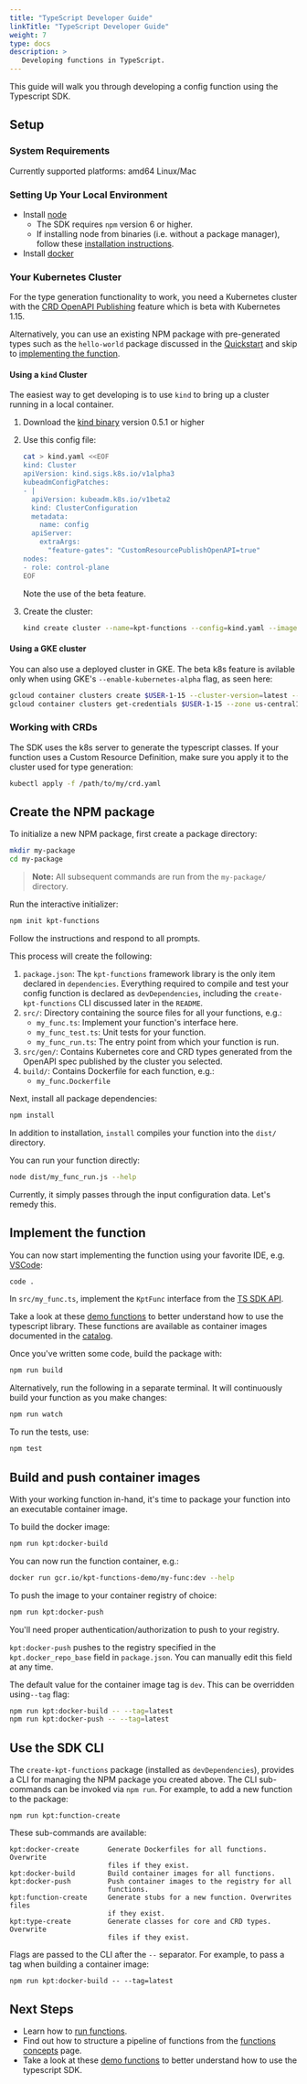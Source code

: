 ```yaml
---
title: "TypeScript Developer Guide"
linkTitle: "TypeScript Developer Guide"
weight: 7
type: docs
description: >
   Developing functions in TypeScript.
---
```


This guide will walk you through developing a config function using the
Typescript SDK.

## Setup

### System Requirements

Currently supported platforms: amd64 Linux/Mac

### Setting Up Your Local Environment

- Install [node][download-node]
  - The SDK requires `npm` version 6 or higher.
  - If installing node from binaries (i.e. without a package manager), follow
    these [installation instructions][install-node].
- Install [docker][install-docker]

### Your Kubernetes Cluster

For the type generation functionality to work, you need a Kubernetes cluster
with the [CRD OpenAPI Publishing][crd-openapi] feature which is beta with
Kubernetes 1.15.

Alternatively, you can use an existing NPM package with pre-generated types
such as the `hello-world` package discussed in the [Quickstart] and skip to
[implementing the function](#implement-the-function).

#### Using a `kind` Cluster

The easiest way to get developing is to use `kind` to bring up a cluster
running in a local container.

1. Download the [kind binary][download-kind] version 0.5.1 or higher
1. Use this config file:

   ```sh
   cat > kind.yaml <<EOF
   kind: Cluster
   apiVersion: kind.sigs.k8s.io/v1alpha3
   kubeadmConfigPatches:
   - |
     apiVersion: kubeadm.k8s.io/v1beta2
     kind: ClusterConfiguration
     metadata:
       name: config
     apiServer:
       extraArgs:
         "feature-gates": "CustomResourcePublishOpenAPI=true"
   nodes:
   - role: control-plane
   EOF
   ```

   Note the use of the beta feature.

1. Create the cluster:

   ```sh
   kind create cluster --name=kpt-functions --config=kind.yaml --image=kindest/node:v1.15.7
   ```

#### Using a GKE cluster

You can also use a deployed cluster in GKE. The beta k8s feature is avilable
only when using GKE's `--enable-kubernetes-alpha` flag, as seen here:

```sh
gcloud container clusters create $USER-1-15 --cluster-version=latest --region=us-central1-a --project <PROJECT>
gcloud container clusters get-credentials $USER-1-15 --zone us-central1-a --project <PROJECT>
```

### Working with CRDs

The SDK uses the k8s server to generate the typescript classes. If your
function uses a Custom Resource Definition, make sure you apply it to the
cluster used for type generation:

```sh
kubectl apply -f /path/to/my/crd.yaml
```

## Create the NPM package

To initialize a new NPM package, first create a package directory:

```sh
mkdir my-package
cd my-package
```

> **Note:** All subsequent commands are run from the `my-package/` directory.

Run the interactive initializer:

```sh
npm init kpt-functions
```

Follow the instructions and respond to all prompts.

This process will create the following:

1. `package.json`: The `kpt-functions` framework library is the only item
   declared in `dependencies`. Everything required to compile and test your
   config function is declared as `devDependencies`, including the
   `create-kpt-functions` CLI discussed later in the `README`.
1. `src/`: Directory containing the source files for all your functions, e.g.:
   - `my_func.ts`: Implement your function's interface here.
   - `my_func_test.ts`: Unit tests for your function.
   - `my_func_run.ts`: The entry point from which your function is run.
1. `src/gen/`: Contains Kubernetes core and CRD types generated from the
   OpenAPI spec published by the cluster you selected.
1. `build/`: Contains Dockerfile for each function, e.g.:
   - `my_func.Dockerfile`

Next, install all package dependencies:

```sh
npm install
```

In addition to installation, `install` compiles your function into the `dist/`
directory.

You can run your function directly:

```sh
node dist/my_func_run.js --help
```

Currently, it simply passes through the input configuration data. Let's remedy
this.

## Implement the function

You can now start implementing the function using your favorite IDE, e.g.
[VSCode]:

```sh
code .
```

In `src/my_func.ts`, implement the `KptFunc` interface from the [TS SDK API].

Take a look at these [demo functions] to better understand how
to use the typescript library. These functions are available as container
images documented in the [catalog].

Once you've written some code, build the package with:

```sh
npm run build
```

Alternatively, run the following in a separate terminal. It will continuously
build your function as you make changes:

```sh
npm run watch
```

To run the tests, use:

```sh
npm test
```

## Build and push container images

With your working function in-hand, it's time to package your function into an
executable container image.

To build the docker image:

```sh
npm run kpt:docker-build
```

You can now run the function container, e.g.:

```sh
docker run gcr.io/kpt-functions-demo/my-func:dev --help
```

To push the image to your container registry of choice:

```sh
npm run kpt:docker-push
```

You'll need proper authentication/authorization to push to your registry.

`kpt:docker-push` pushes to the registry specified in the
`kpt.docker_repo_base` field in `package.json`. You can manually edit this
field at any time.

The default value for the container image tag is `dev`. This can be overridden
using`--tag` flag:

```sh
npm run kpt:docker-build -- --tag=latest
npm run kpt:docker-push -- --tag=latest
```

## Use the SDK CLI

The `create-kpt-functions` package (installed as `devDependencies`), provides
a CLI for managing the NPM package you created above. The CLI sub-commands can
be invoked via `npm run`. For example, to add a new function to the package:

```console
npm run kpt:function-create
```

These sub-commands are available:

```console
kpt:docker-create       Generate Dockerfiles for all functions. Overwrite
                        files if they exist.
kpt:docker-build        Build container images for all functions.
kpt:docker-push         Push container images to the registry for all
                        functions.
kpt:function-create     Generate stubs for a new function. Overwrites files
                        if they exist.
kpt:type-create         Generate classes for core and CRD types. Overwrite
                        files if they exist.
```

Flags are passed to the CLI after the `--` separator. For example, to pass a
tag when building a container image:

```console
npm run kpt:docker-build -- --tag=latest
```

## Next Steps

- Learn how to [run functions].
- Find out how to structure a pipeline of functions from the
  [functions concepts] page.
- Take a look at these [demo functions] to better understand how to use the
  typescript SDK.

[download-node]: https://nodejs.org/en/download/
[install-node]: https://github.com/nodejs/help/wiki/Installation/
[install-docker]: https://docs.docker.com/engine/installation/
[crd-openapi]: https://github.com/kubernetes/kubernetes/blob/master/CHANGELOG/CHANGELOG-1.15.md#customresourcedefinition-openapi-publishing
[Quickstart]: ../quickstart/
[download-kind]: https://github.com/kubernetes-sigs/kind/
[VSCode]: https://code.visualstudio.com/
[TS SDK API]: https://googlecontainertools.github.io/kpt-functions-sdk/api/
[demo functions]: https://github.com/GoogleContainerTools/kpt-functions-sdk/tree/master/ts/demo-functions/src/
[catalog]: ../../../../consumer/function/catalog/
[run functions]: ../../../../consumer/function/
[functions concepts]: ../../../../../concepts/functions/
